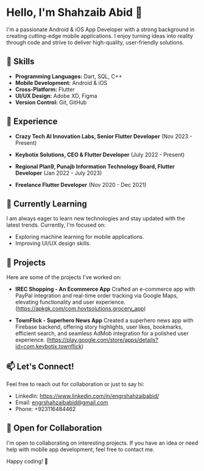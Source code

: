 # Hello, I'm Shahzaib Abid 👋

I'm a passionate Android & iOS App Developer with a strong background in creating cutting-edge mobile applications. I enjoy turning ideas into reality through code and strive to deliver high-quality, user-friendly solutions.

## 🚀 Skills

- **Programming Languages:** Dart, SQL, C++
- **Mobile Development:** Android & iOS
- **Cross-Platform:** Flutter
- **UI/UX Design:** Adobe XD, Figma
- **Version Control:** Git, GitHub

## 💼 Experience

- **Crazy Tech AI Innovation Labs, Senior Flutter Developer** (Nov 2023 - Present)

- **Keybotix Solutions, CEO & Flutter Developer** (July 2022 - Present)

- **Regional Plan9, Punajb Information Technology Board, Flutter Developer** (Jan 2022 - July 2023)

- **Freelance Flutter Developer** (Nov 2020 - Dec 2021)

## 🌱 Currently Learning

I am always eager to learn new technologies and stay updated with the latest trends. Currently, I'm focused on:

- Exploring machine learning for mobile applications.
- Improving UI/UX design skills.

## 📱 Projects

Here are some of the projects I've worked on:

- **IREC Shopping - An Ecommerce App**
  Crafted an e-commerce app with PayPal integration and real-time order tracking via Google Maps, elevating functionality and user experience.
  (https://apkgk.com/com.hovtsolutions.grocery_app)
  
- **TownFlick - Superhero News App**
  Created a superhero news app with Firebase backend, offering story highlights, user likes, bookmarks, efficient search, and seamless AdMob integration for a polished user experience.
  (https://play.google.com/store/apps/details?id=com.keybotix.townflick)

## 📫 Let's Connect!

Feel free to reach out for collaboration or just to say hi:

- LinkedIn: https://www.linkedin.com/in/engrshahzaibabid/
- Email: engrshahzaibabid@gmail.com
- Phone: +923116484462

## 🤝 Open for Collaboration

I'm open to collaborating on interesting projects. If you have an idea or need help with mobile app development, feel free to contact me.

Happy coding! 🚀
